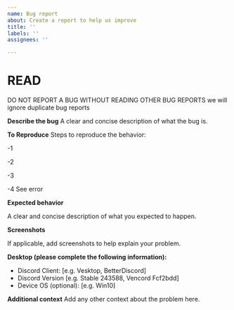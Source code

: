 ```yaml
---
name: Bug report
about: Create a report to help us improve
title: ''
labels: ''
assignees: ''

---
```


# READ

DO NOT REPORT A BUG WITHOUT READING OTHER BUG REPORTS we will ignore duplicate bug reports



**Describe the bug**
A clear and concise description of what the bug is.


**To Reproduce**
Steps to reproduce the behavior:

-1

-2

-3

-4 See error


**Expected behavior**

A clear and concise description of what you expected to happen.


**Screenshots**

If applicable, add screenshots to help explain your problem.



**Desktop (please complete the following information):**
 - Discord Client: [e.g. Vesktop, BetterDiscord]
 - Discord Version [e.g. Stable 243588, Vencord Fcf2bdd]
 - Device OS (optional): [e.g. Win10]


**Additional context**
Add any other context about the problem here.
